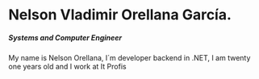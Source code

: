 # Nelson Vladimir Orellana García.
##### Systems and Computer Engineer

My name is Nelson Orellana, I´m developer backend in .NET, I am twenty one years old and I work at It Profis
